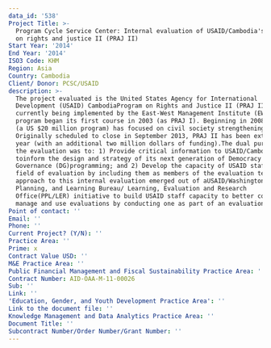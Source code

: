 ```yaml
---
data_id: '538'
Project Title: >-
  Program Cycle Service Center: Internal evaluation of USAID/Cambodia's program
  on rights and justice II (PRAJ II)
Start Year: '2014'
End Year: '2014'
ISO3 Code: KHM
Region: Asia
Country: Cambodia
Client/ Donor: PCSC/USAID
description: >-
  The project evaluated is the United States Agency for International
  Development (USAID) CambodiaProgram on Rights and Justice II (PRAJ II),
  currently being implemented by the East-West Management Institute (EWMI). The
  program began its first course in 2003 (as PRAJ I). Beginning in 2008, PRAJ II
  (a US $20 million program) has focused on civil society strengthening.
  Originally scheduled to close in September 2013, PRAJ II has been extended one
  year (with an additional two million dollars of funding).The dual purpose of
  the evaluation was to: 1) Provide critical information to USAID/Cambodia
  toinform the design and strategy of its next generation of Democracy and
  Governance (DG)programming; and 2) Develop the capacity of USAID staff in the
  field of evaluation by including them as members of the evaluation team. The
  approach to this internal evaluation emerged out of aUSAID/Washington, Policy,
  Planning, and Learning Bureau/ Learning, Evaluation and Research
  Office(PPL/LER) initiative to build USAID staff capacity to better commission,
  manage and use evaluations by conducting one as part of an evaluation team.
Point of contact: ''
Email: ''
Phone: ''
Current Project? (Y/N): ''
Practice Area: ''
Prime: x
Contract Value USD: ''
M&E Practice Area: ''
Public Financial Management and Fiscal Sustainability Practice Area: ''
Contract Number: AID-OAA-M-11-00026
Sub: ''
Link: ''
'Education, Gender, and Youth Development Practice Area': ''
Link to the document file: ''
Knowledge Management and Data Analytics Practice Area: ''
Document Title: ''
Subcontract Number/Order Number/Grant Number: ''
---
```

